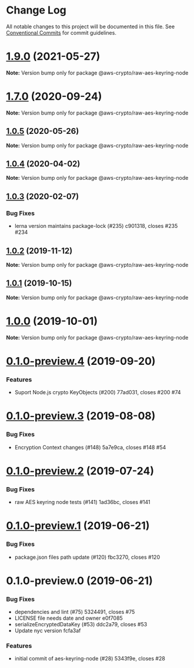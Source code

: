 # Change Log

All notable changes to this project will be documented in this file.
See [Conventional Commits](https://conventionalcommits.org) for commit guidelines.

# [1.9.0](https://github.com/aws/private-aws-encryption-sdk-javascript-staging/compare/@aws-crypto/raw-aes-keyring-node@1.7.0...@aws-crypto/raw-aes-keyring-node@1.9.0) (2021-05-27)

**Note:** Version bump only for package @aws-crypto/raw-aes-keyring-node





# [1.7.0](https://github.com/aws/private-aws-encryption-sdk-javascript-staging/compare/@aws-crypto/raw-aes-keyring-node@1.0.5...@aws-crypto/raw-aes-keyring-node@1.7.0) (2020-09-24)

**Note:** Version bump only for package @aws-crypto/raw-aes-keyring-node





## [1.0.5](https://github.com/aws/aws-encryption-sdk-javascript/compare/@aws-crypto/raw-aes-keyring-node@1.0.4...@aws-crypto/raw-aes-keyring-node@1.0.5) (2020-05-26)

**Note:** Version bump only for package @aws-crypto/raw-aes-keyring-node





## [1.0.4](https://github.com/aws/aws-encryption-sdk-javascript/compare/@aws-crypto/raw-aes-keyring-node@1.0.3...@aws-crypto/raw-aes-keyring-node@1.0.4) (2020-04-02)

**Note:** Version bump only for package @aws-crypto/raw-aes-keyring-node





## [1.0.3](/compare/@aws-crypto/raw-aes-keyring-node@1.0.2...@aws-crypto/raw-aes-keyring-node@1.0.3) (2020-02-07)


### Bug Fixes

* lerna version maintains package-lock (#235) c901318, closes #235 #234





## [1.0.2](/compare/@aws-crypto/raw-aes-keyring-node@1.0.1...@aws-crypto/raw-aes-keyring-node@1.0.2) (2019-11-12)

**Note:** Version bump only for package @aws-crypto/raw-aes-keyring-node





## [1.0.1](/compare/@aws-crypto/raw-aes-keyring-node@1.0.0...@aws-crypto/raw-aes-keyring-node@1.0.1) (2019-10-15)

**Note:** Version bump only for package @aws-crypto/raw-aes-keyring-node





# [1.0.0](/compare/@aws-crypto/raw-aes-keyring-node@0.1.0-preview.4...@aws-crypto/raw-aes-keyring-node@1.0.0) (2019-10-01)

**Note:** Version bump only for package @aws-crypto/raw-aes-keyring-node





# [0.1.0-preview.4](/compare/@aws-crypto/raw-aes-keyring-node@0.1.0-preview.3...@aws-crypto/raw-aes-keyring-node@0.1.0-preview.4) (2019-09-20)


### Features

* Suport Node.js crypto KeyObjects (#200) 77ad031, closes #200 #74





# [0.1.0-preview.3](/compare/@aws-crypto/raw-aes-keyring-node@0.1.0-preview.2...@aws-crypto/raw-aes-keyring-node@0.1.0-preview.3) (2019-08-08)


### Bug Fixes

* Encryption Context changes (#148) 5a7e9ca, closes #148 #54





# [0.1.0-preview.2](/compare/@aws-crypto/raw-aes-keyring-node@0.1.0-preview.1...@aws-crypto/raw-aes-keyring-node@0.1.0-preview.2) (2019-07-24)


### Bug Fixes

* raw AES keyring node tests (#141) 1ad36bc, closes #141





# [0.1.0-preview.1](/compare/@aws-crypto/raw-aes-keyring-node@0.1.0-preview.0...@aws-crypto/raw-aes-keyring-node@0.1.0-preview.1) (2019-06-21)


### Bug Fixes

* package.json files path update (#120) fbc3270, closes #120





# 0.1.0-preview.0 (2019-06-21)


### Bug Fixes

* dependencies and lint (#75) 5324491, closes #75
* LICENSE file needs date and owner e0f7085
* serializeEncryptedDataKey (#53) ddc2a79, closes #53
* Update nyc version fcfa3af


### Features

* initial commit of aes-keyring-node (#28) 5343f9e, closes #28
